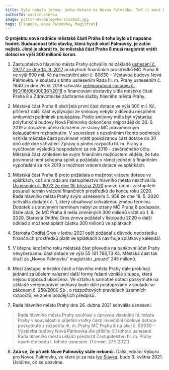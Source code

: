 ```yaml
---
title: Byla nebyla jednou jedna dotace na Novou Palmovku. Teď ji musí Praha 8 vrátit!
authorId: martin.sterba
image: posts/novapalmovka-stavba2.jpg
tags: [Finance, Nová Palmovka, Magistrát]
---
```


**O projektu nové radnice městské části Praha 8 toho bylo už napsáno hodně. Budoucnost této stavby, která hyzdí okolí Palmovky, je zatím nejistá. Jisté je akorát to, že městská část Praha 8 musí magistrát vrátit dotaci ve výši 300 milionů korun.**

1. Zastupitelstvo hlavního města Prahy schválilo na základě [usnesení č. 29/77 ze dne 14. 9. 2017](https://palmovkated.cz/Upload/1/3b-usneseni-zastupitelstva-hmp-pdf-ebook-usneseni-c29_77-verze-12-verejne.pdf) poskytnutí finančních prostředků MČ Praha 8 ve výši 600 mil. Kč na investiční akci č. 80630 – Výstavba budovy Nová Palmovka. V souladu s tímto usnesením Rada hl. m. Prahy usnesením č. 1640 ze dne 26. 6. 2018 schválila [veřejnoprávní smlouvu č. INO/16/06/000361/2018](https://smlouvy.gov.cz/smlouva/6158251) o financování dostavby sídla městské části Praha 8 a Zdravotnické záchranné služby hlavního města Prahy. 

2. Městská část Praha 8 obdržela první část dotace ve výši 300 mil. Kč, přičemž další část vyplývající ze smlouvy nebyla z důvodu nesplnění smluvních podmínek poukázána. Podle smlouvy měla být výstavba polyfunkční budovy Nová Palmovka dokončena nejpozději do 30. 6. 2019 a dosažení účelu doloženo ze strany MČ pravomocným kolaudačním rozhodnutím. V souvislosti s nesplněním těchto podmínek vznikla městské části povinnost vrátit poukázanou část dotace do 30 dnů ode dne schválení Zprávy o plnění rozpočtu hl. m. Prahy a vyúčtování výsledků hospodaření za rok 2019 - závěrečného účtu. Městská část vzhledem ke svým finančním možnostem věděla, že tuto povinnost není schopna splnit a požádala v rámci jednání o finančním vypořádání za rok 2019 o možnost vrácení dotace ve splátkách. 

3. Městská část Praha 8 proto požádala o možnost vrácení dotace ve splátkách, což ani rada ani zastupitelstvo hlavního města neschválila. [Usnesením č. 15/22 ze dne 19. března 2020](https://www.praha.eu/public/df/b3/94/3116499_1070989_zps200319.pdf) pouze radní i zastupitelé posunuli termín vrácení finančních prostředků do konce roku 2020. Rada hlavního města Prahy svým usnesením č. 958 ze dne 18. 5. 2020 schválila dodatek č. 1, který obsahoval schválenou změnu termínu. Dodatek s upraveným termínem nebyl ze strany MČ Praha 8 podepsán. Stále platí, že MČ Praha 8 měla zmíněných 300 milionů vrátit do 1. 8. 2020. Starosta Ondřej Gros znova požádal v listopadu 2020 o další odklad a možnost splatit částku 300 milionů ve splátkách. 

4. Starosta Ondřej Gros v lednu 2021 opět požádal z důvodu nedostatku finančních prostředků platit ve splátkách a navrhuje splátkový kalendář. 

5. V březnu letošního roku městská část převedla na bankovní účet Prahy nevyčerpanou část dotace ve výši 55 161 766,73 Kč. Městská část tak dluží za „Novou Palmovku“ magistrátu „pouze“ 245 milionů.

6. Mezi zástupci městské části a hlavního města Prahy dále probíhají jednání za účelem nalezení další formy řešení vzniklé situace, která nejsou doposud ukončena. Ve vztahu k samotné dotaci poskytnuté na základě veřejnoprávní smlouvy bude dále postupováno v souladu se zákonem č. 250/2000 Sb., o rozpočtových pravidlech územních rozpočtů, ve znění pozdějších předpisů.

7. Rada hlavního město Prahy dne 26. dubna 2021 schválila usnesení:
>Rada hlavního města Prahy souhlasí s úpravou vlastního hl. města Prahy v souvislosti s přijetím vratky části investiční účelové dotace poskytnuté z rozpočtu hl. m. Prahy MČ Praha 8 na akci č. 80630 - Výstavba budovy Nová Palmovka dle přílohy č.1 tohoto usnesení. Rada hlavního města ukládá předložit Zastupitelstvu hl. m. Prahy návrh dle bodu I. tohoto usnesení. (Termín: 27.5.2021)

8. **Zdá se, že příběh Nové Palmovky stále nekončí.** Další jednání Výboru pro Novou Palmovku, ve které je za nás [Ivo Slávka](https://praha8.pirati.cz/lide/ivo-slavka.html), bude 3. května 2021. Uvidíme, co se dozvíme. 

